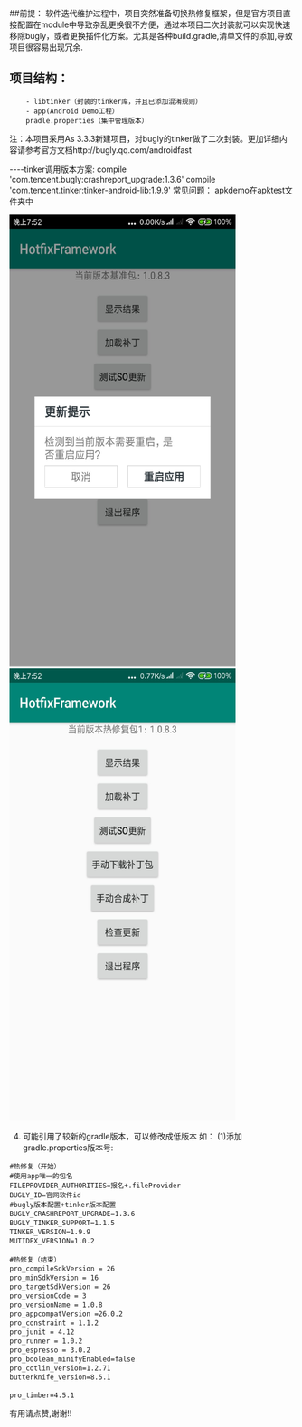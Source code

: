 ##前提：
	软件迭代维护过程中，项目突然准备切换热修复框架，但是官方项目直接配置在module中导致杂乱更换很不方便，通过本项目二次封装就可以实现快速移除bugly，或者更换插件化方案。尤其是各种build.gradle,清单文件的添加,导致项目很容易出现冗余.
## 项目结构：
```HotfixFramework
	- libtinker（封装的tinker库，并且已添加混淆规则）
	- app(Android Demo工程）
	pradle.properties（集中管理版本）
```

注：本项目采用As 3.3.3新建项目，对bugly的tinker做了二次封装。更加详细内容请参考官方文档http://bugly.qq.com/androidfast

----tinker调用版本方案:
compile 'com.tencent.bugly:crashreport_upgrade:1.3.6'
compile 'com.tencent.tinker:tinker-android-lib:1.9.9'
常见问题：
  apkdemo在apktest文件夹中

<img src="https://github.com/lshAndroid/HotfixFramework/blob/master/image/image1.jpg" width="400px" height="800px"/>
<img src="https://github.com/lshAndroid/HotfixFramework/blob/master/image/image2.jpg" width="400px" height="800px"/>

4. 可能引用了较新的gradle版本，可以修改成低版本
如：
(1)添加gradle.properties版本号:
```
#热修复（开始）
#使用app唯一的包名
FILEPROVIDER_AUTHORITIES=报名+.fileProvider
BUGLY_ID=官网软件id
#bugly版本配置+tinker版本配置
BUGLY_CRASHREPORT_UPGRADE=1.3.6
BUGLY_TINKER_SUPPORT=1.1.5
TINKER_VERSION=1.9.9
MUTIDEX_VERSION=1.0.2

#热修复（结束）
pro_compileSdkVersion = 26
pro_minSdkVersion = 16
pro_targetSdkVersion = 26
pro_versionCode = 3
pro_versionName = 1.0.8
pro_appcompatVersion =26.0.2
pro_constraint = 1.1.2
pro_junit = 4.12
pro_runner = 1.0.2
pro_espresso = 3.0.2
pro_boolean_minifyEnabled=false
pro_cotlin_version=1.2.71
butterknife_version=8.5.1

pro_timber=4.5.1

```



有用请点赞,谢谢!!
